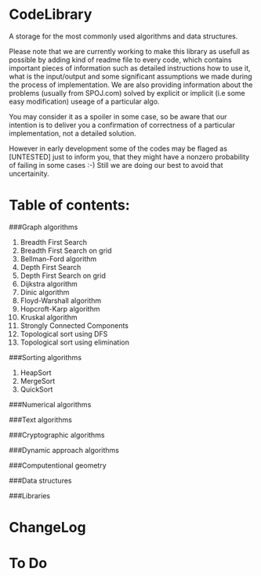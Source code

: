 CodeLibrary
===========

A storage for the most commonly used algorithms and data structures. 

Please note that we are currently working to make this library as usefull as possible by
adding kind of readme file to every code, which contains important pieces of information
such as detailed instructions how to use it, what is the input/output and some significant assumptions we made
during the process of implementation. We are also providing information about the problems (usually from SPOJ.com) 
solved by explicit or implicit (i.e some easy modification) useage of a particular algo. 

You may consider it as a spoiler in some case, so be aware that our intention is to deliver you a confirmation of correctness of a particular implementation, not a detailed solution.

However in early development some of the codes may be flaged as [UNTESTED] just to inform you, that they might have a nonzero probability of failing in some cases :-) Still we are doing our best to avoid that uncertainity.  

Table of contents:
===========

###Graph algorithms
<ol>
<li>Breadth First Search</li>
<li>Breadth First Search on grid</li>
<li>Bellman-Ford algorithm</li>
<li>Depth First Search</li>
<li>Depth First Search on grid</li>
<li>Dijkstra algorithm</li>
<li>Dinic algorithm</li>
<li>Floyd-Warshall algorithm</li>
<li>Hopcroft-Karp algorithm</li>
<li>Kruskal algorithm</li>
<li>Strongly Connected Components</li>
<li>Topological sort using DFS</li>
<li>Topological sort using elimination</li>
</ol>

###Sorting algorithms

<ol>
<li>HeapSort</li>
<li>MergeSort</li>
<li>QuickSort</li>
</ol>

###Numerical algorithms

###Text algorithms

###Cryptographic algorithms

###Dynamic approach algorithms

###Computentional geometry 

###Data structures

###Libraries


ChangeLog
==========


To Do
===========

